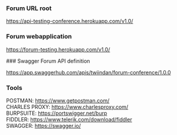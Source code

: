 ### Forum URL root 
https://api-testing-conference.herokuapp.com/v1.0/

### Forum webapplication
https://forum-testing.herokuapp.com/v1.0/

### Swagger Forum API definition 

https://app.swaggerhub.com/apis/twiindan/forum-conference/1.0.0

### Tools
POSTMAN: https://www.getpostman.com/ <br>
CHARLES PROXY: https://www.charlesproxy.com/ <br>
BURPSUITE: https://portswigger.net/burp <br>
FIDDLER: https://www.telerik.com/download/fiddler <br>
SWAGGER: https://swagger.io/ <br>
